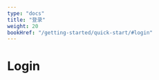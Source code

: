 ```yaml
---
type: "docs"
title: "登录"
weight: 20
bookHref: "/getting-started/quick-start/#login"
---
```


# Login

